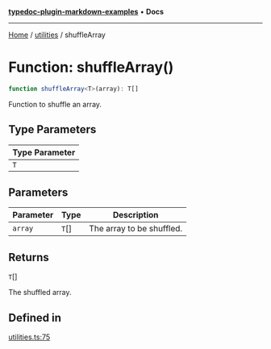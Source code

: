 [**typedoc-plugin-markdown-examples**](../../README.md) • **Docs**

***

[Home](../../README.md) / [utilities](../README.md) / shuffleArray

# Function: shuffleArray()

```ts
function shuffleArray<T>(array): T[]
```

Function to shuffle an array.

## Type Parameters

| Type Parameter |
| ------ |
| `T` |

## Parameters

| Parameter | Type | Description |
| ------ | ------ | ------ |
| `array` | `T`[] | The array to be shuffled. |

## Returns

`T`[]

The shuffled array.

## Defined in

[utilities.ts:75](https://github.com/typedoc2md/typedoc-plugin-markdown-examples/blob/main/dummy-api/src/utilities.ts#L75)
